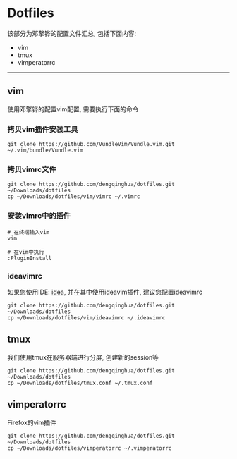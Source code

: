 Dotfiles
========

该部分为邓擎铧的配置文件汇总, 包括下面内容:

* vim
* tmux
* vimperatorrc

--------------------------------------------------------------------------------

vim
---
使用邓擎铧的配置vim配置, 需要执行下面的命令

### 拷贝vim插件安装工具

```
git clone https://github.com/VundleVim/Vundle.vim.git ~/.vim/bundle/Vundle.vim
```

### 拷贝vimrc文件
```
git clone https://github.com/dengqinghua/dotfiles.git ~/Downloads/dotfiles
cp ~/Downloads/dotfiles/vim/vimrc ~/.vimrc
```

### 安装vimrc中的插件
```
# 在终端输入vim
vim

# 在vim中执行
:PluginInstall
```

### ideavimrc
如果您使用IDE: [idea](https://www.jetbrains.com/idea/), 并在其中使用ideavim插件, 建议您配置ideavimrc

```
git clone https://github.com/dengqinghua/dotfiles.git ~/Downloads/dotfiles
cp ~/Downloads/dotfiles/vim/ideavimrc ~/.ideavimrc
```

tmux
----
我们使用tmux在服务器端进行分屏, 创建新的session等

```
git clone https://github.com/dengqinghua/dotfiles.git ~/Downloads/dotfiles
cp ~/Downloads/dotfiles/tmux.conf ~/.tmux.conf
```

vimperatorrc
-------------
Firefox的vim插件

```
git clone https://github.com/dengqinghua/dotfiles.git ~/Downloads/dotfiles
cp ~/Downloads/dotfiles/vimperatorrc ~/.vimperatorrc
```
